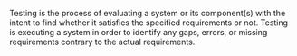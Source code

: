 Testing is the process of evaluating a system 
or its component(s) with the intent to find whether it satisfies the specified requirements or not.
Testing is executing a system in order to identify any gaps, errors, or missing requirements contrary to the actual requirements.
